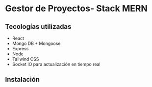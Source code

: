 # Gestor de Proyectos- Stack MERN

## Tecologías utilizadas

* React
* Mongo DB + Mongoose
* Express
* Node
* Tailwind CSS
* Socket IO para actualización en tiempo real


## Instalación